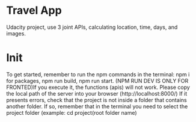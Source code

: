 # Travel App 

Udacity project, use 3 joint APIs, calculating location, time, days, and images.

# Init

To get started, remember to run the npm commands in the terminal: npm i for packages, npm run build, npm run start.  (NPM RUN DEV IS ONLY FOR FRONTED)If you execute it, the functions (apis) will not work. Please copy the local path of the server into your browser (http://localhost:8000/) If it presents errors, check that the project is not inside a folder that contains another folder. If so, remember that in the terminal you need to select the project folder (example: cd project(root folder name)